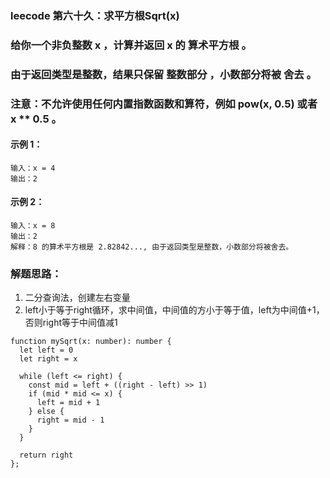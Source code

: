 ### leecode 第六十久：求平方根Sqrt(x)
### 给你一个非负整数 x ，计算并返回 x 的 算术平方根 。
### 由于返回类型是整数，结果只保留 整数部分 ，小数部分将被 舍去 。
### 注意：不允许使用任何内置指数函数和算符，例如 pow(x, 0.5) 或者 x ** 0.5 。
#### 示例 1：
```
输入：x = 4
输出：2
```
#### 示例 2：
```
输入：x = 8
输出：2
解释：8 的算术平方根是 2.82842..., 由于返回类型是整数，小数部分将被舍去。
```
### 解题思路：
1. 二分查询法，创建左右变量
2. left小于等于right循环，求中间值，中间值的方小于等于值，left为中间值+1，否则right等于中间值减1
```
function mySqrt(x: number): number {
  let left = 0
  let right = x

  while (left <= right) {
    const mid = left + ((right - left) >> 1)
    if (mid * mid <= x) {
      left = mid + 1
    } else {
      right = mid - 1
    }
  }

  return right
};
```